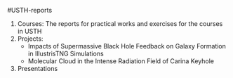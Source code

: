 #USTH-reports

1. Courses: The reports for practical works and exercises for the courses in USTH
2. Projects:
   - Impacts of Supermassive Black Hole Feedback on Galaxy Formation in IllustrisTNG Simulations
   - Molecular Cloud in the Intense Radiation Field of Carina Keyhole
3. Presentations
